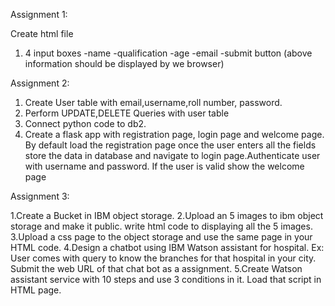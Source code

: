 Assignment 1:

Create html file

1) 4 input boxes
-name
-qualification
-age
-email
-submit button
(above information should be displayed by we browser)


Assignment 2:

1. Create User table with email,username,roll number, password.
2. Perform UPDATE,DELETE Queries with user table
3. Connect python code to db2.
4. Create a flask app with registration page, login page and welcome page. By default load the registration page once the user enters all the fields store the data in database and navigate to login page.Authenticate user with username and password. If the user is valid show the welcome page


Assignment 3:

1.Create a Bucket in IBM object storage. 
2.Upload an 5 images  to ibm object storage and make it public. write html code to displaying all the 5 images. 
3.Upload a css page to the object storage and use the same page in your HTML code.
4.Design a chatbot using IBM Watson assistant for hospital. Ex: User comes with query to know the branches for that hospital in your city. Submit the web URL of that chat bot as a assignment. 
5.Create Watson assistant service with 10 steps and use 3 conditions in it. Load that script in HTML page.
